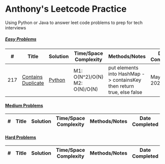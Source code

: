 # Anthony's Leetcode Practice
Using Python or Java to answer leet code problems to prep for tech interviews

##### [Easy Problems]()
| # | Title | Solution | Time/Space Complexity | Methods/Notes | Date Completed | 
|---| -------- | ------------------ | --------------------------- | ------------- | -------------- |
|217| [Contains Duplicate](https://leetcode.com/problems/contains-duplicate/) | [Python](Leetcode%20217--%20Contains%20Duplicate/Leetcode%20217%20--Contains%20Duplicate.py) | M1: O(N^2)/O(N) </br> M2: O(N)/O(N) | put elements into HashMap -> containsKey then return true, else false | May 25, 2024 | 

#### [Medium Problems]()
| # | Title | Solution | Time/Space Complexity | Methods/Notes | Date Completed | 
|---| ----- | -------- | --------------------- | ------------- | -------------- |

#### [Hard Problems]()
| # | Title | Solution | Time/Space Complexity | Methods/Notes | Date Completed | 
|---| ----- | -------- | --------------------- | ------------- | -------------- |
